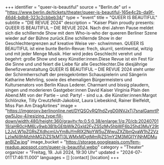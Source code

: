 +++
identifier = "queer-is-beautiful"
source = "Berlin.de"
url = "https://www.berlin.de/tickets/theater/queer-is-beautiful-165e4c2b-da9f-46d4-bdb8-323c2cbbeb34/"
type = "event"
title = "QUEER IS BEAUTIFUL"
subtitle = "DIE REVUE 2024"
description = "Kaiser  Plain proudly presents: QUEER IS BEAUTIFUL – DIE REVUE 2024. Nach drei Jahren Pause meldet sich die schillernde Show mit dem Who-is-who der queeren Berliner Szene wieder auf der Bühne zurück.Eine schillernde Show in der Geschlechtergrenzen auf kreative Weise ver- schwimmen. QUEER IS BEAUTIFUL ist eine bunte Berlin-Revue: frech, skurril, sentimental, witzig und mit jeder Menge Musik. Hier wird jedes Geschlecht verehrt und begehrt: große Show und sexy Künstler:innen.Diese Revue ist ein Fest für die Sinne und und feiert die Liebe für alle Geschlechter.Die diesjährige Benefizveranstaltung QUEER IS BEAUTIFUL – DIE REVUE 2024 steht unter der Schirmherrschaft der preisgekrönten Schauspielerin und Sängerin Katharine Mehrling, sowie des ehemaligen Bürgermeisters und Kultursenators von Berlin Klaus Lederer. Charmant und bissig plaudern, singen und moderieren Gastgeber:innen David Kaiser  Virginia Plain den Abend.Mit von der Partie – und: Party! - sind u.a. die Künstler:innen:Margot Schlönzke, Tilly Creutzfeldt-Jakobist, Laura Liebeskind, Rainer Bielfeldt, Miss Pan Am DragAirlines"
image = "https://imgproxy.berlinonline.net/DYQSOvRQ1hdZvgD0iNVJxTj7snalGamrtPgw5iJov-4/resizing_type:fill-down/width:480/height:360/gravity:fp:0.5:0.38/enlarge:1/q:70/cb:2024070119/aHR0cHM6Ly9wb3B1bGEtbWlkZGxld2FyZS5zMy5hbWF6b25hd3MuY29tL2JvLW1pZGRsZXdhcmUvYm8uYmRlX2NoYW5uZWwuZXZlbnQvaW1hZ2VzLzIwNi9hMzhhMGZjZS1kMTI3LWMxMDgtMmRjZS1mY2M3MGI1YjNhMDMuanBlZw.jpg"
image_bucket = "https://storage.googleapis.com/fem-readup.appspot.com/queer-is-beautiful.webp"
category = "Theater"
organizer = "Freitag, 19. Juli 2024, 19:30 Uhr"
updated = "2024-07-01T17:46:11.000"
languages = []
[contact]
[location]
+++
